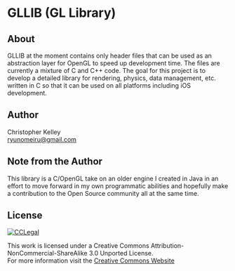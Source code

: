 GLLIB (GL Library)
==========

About
----------
GLLIB at the moment contains only header files that can be used as an abstraction layer for OpenGL to speed up development time.  The files are currently a mixture of C and C++ code.  The goal for this project is to develop a detailed library for rendering, physics, data management, etc. written in C so that it can be used on all platforms including iOS development.

Author
--- 
Christopher Kelley<br/>
[ryunomeiru@gmail.com]

Note from the Author
---
This library is a C/OpenGL take on an older engine I created in Java in an effort to move forward in my own programmatic abilities and hopefully make a contribution to the Open Source community all at the same time.

License
----------
[![CCLegal](http://i.creativecommons.org/l/by-nc-sa/3.0/88x31.png "CC BY-NC-SA Legal Code")](http://creativecommons.org/licenses/by-nc-sa/3.0/legalcode "Creative Commons Attribution-NnCommercial-ShareAlike Legal Code")

This work is licensed under a Creative Commons Attribution-NonCommercial-ShareAlike 3.0 Unported License.<br/>
For more information visit the [Creative Commons Website]


[Creative Commons Website]:http://creativecommons.org/choose/ "Creative Commons Website"

[ryunomeiru@gmail.com]:(mailto:ryunomeiru@gmail.com)
